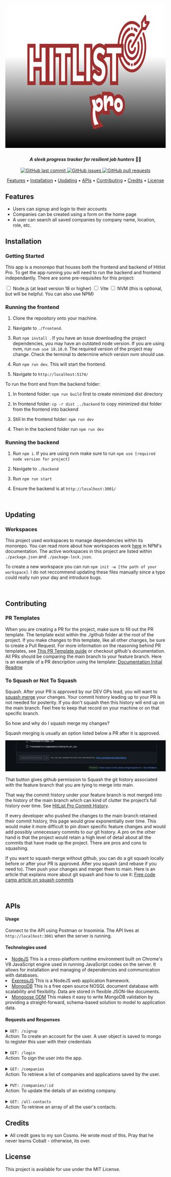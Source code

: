 <h1 align="center">
  <br>
  <a href="#"><img style="height: 450px; width: 1175px;" src="./assets/temp.png" alt="HitList Pro by ResilientLabs"></a>
</h1>

<h4 align="center"><i>A sleek progress tracker for resilient job hunters </i>🏋🏽</h4>

<p align="center">
    <a href="https://github.com/Resilient-Labs/Sprint3-HitlistCohort/commits/master">
    <img src="https://img.shields.io/github/last-commit/Resilient-Labs/Sprint3-HitlistCohort.svg?style=flat-square&logo=github&logoColor=white"
         alt="GitHub last commit">
    <a href="https://github.com/Resilient-Labs/Sprint3-HitlistCohort/issues">
    <img src="https://img.shields.io/github/issues-raw/Resilient-Labs/Sprint3-HitlistCohort.svg?style=flat-square&logo=github&logoColor=white"
         alt="GitHub issues">
    <a href="https://github.com/Resilient-Labs/Sprint3-HitlistCohort/pulls">
    <img src="https://img.shields.io/github/issues-pr-raw/Resilient-Labs/Sprint3-HitlistCohort.svg?style=flat-square&logo=github&logoColor=white"
         alt="GitHub pull requests">
</p>
      
<p align="center">
  <a href="#features">Features</a> •
  <a href="#installation">Installation</a> •
  <a href="#updating">Updating</a> •
  <a href="#APIs">APIs</a> •
  <a href="#contributing">Contributing</a> •
  <a href="#credits">Credits</a> •
  <a href="#license">License</a>
</p>


<h2 id="features">Features</h2>

* Users can signup and login to their accounts
* Companies can be created using a form on the home page 
* A user can search all saved companies by company name, location, role, etc. 

<h2 id="installation">Installation</h2>

<h3>Getting Started</h3>

This app is a monorepo that houses both the frontend and backend of Hitlist Pro. To get the app running you will need to run the backend and frontend independantly. There are some pre-requisites for this project: 

<label class="container">
  <input type="checkbox">
  Node.js (at least version 18 or higher)
  <span class="checkmark"></span>
</label>

<label class="container">
  <input type="checkbox">
  Vite
  <span class="checkmark"></span>
</label>

<label class="container">
  <input type="checkbox">
  NVM (this is optional, but will be helpful. You can also use NPM)
  <span class="checkmark"></span>
</label>

<h3> Running the frontend </h3>

1. Clone the repository onto your machine. 

2. Navigate to ``` ./frontend ```.

3. Run ```npm install ```. If you have an issue downloading the project dependencies, you may have an outdated node version.  If you are using nvm, run ``` nvm use 18.18.0 ```. The required version of the project may change. Check the terminal to determine which version nvm should use. 

4. Run ``` npm run dev ```. This will start the frontend. 

5. Navigate to ``` http://localhost:5174/ ```


To run the front end from the backend folder: 

1. In frontend folder: ```npm run build``` first to create minimized dist directory

2. In frontend folder: ```cp -r dist ../backend``` to copy minimized dist folder from the frontend into backend

3. Still In the frontend folder: ```npm run dev```

4. Then in the backend folder run ```npm run dev```


<h3> Running the backend </h3>

1. Run ```npm i```. If you are using nvm make sure to run ```npm use [required  node version for project]```

2. Navigate to ```./backend```

3. Run ```npm run start```

4. Ensure the backend is at ```http://localhost:3001/```

<br/>

<h2 id="updating">Updating</h2>

<h3>Workspaces</h3>

This project used workspaces to manage dependencies within its monorepo.  You can read more about how workspaces work <a href="https://docs.npmjs.com/cli/v7/using-npm/workspaces?v=true">here</a> in NPM's documentation. The active workspaces in this project are listed within  ```./package.json``` and ```./package-lock.json```. 

To create a new workspace you can run ```npm init -w [the path of your workspace]```. I do not reccommend updating these files manually since a typo could really ruin your day and introduce bugs. 

<br/>

<h2 id="contributing">Contributing</h2>

<h3>PR Templates</h3>

When you are creating a PR for the project, make sure to fill out the PR template. The template exist within the ./github folder at the root of the project. If you make changes to this template, like all other changes, be sure to create a Pull Request. For more information on the reasoning behind PR templates, see <a href="https://github.com/pieterherman-dev/PR-Template-Guide/blob/main/README.md">This PR Template guide</a> or checkout github's documentation. All PRs should be comparing the main branch to your feature branch. Here is an example of a PR description using the template: <a href="https://github.com/Resilient-Labs/Sprint3-HitlistCohort/pull/31">Documentation Initial Readme</a>

<h3>To Squash or Not To Squash</h3>

Squash. After your PR is approved by our DEV OPs lead, you will want to <u>squash merge</u> your changes. Your commit history leading up to your PR is not needed for posterity. If you don't squash then this history will end up on the main branch. Feel free to keep that record on your machine or on that specific branch.

So how and why do I squash merge my changes? 

Squash merging is usually an option listed below a PR after it is approved.

![Squash Merge Button](image.png)

That button gives github permission to Squash the git history associated with the feature branch that you are tying to merge into main.

That way the commit history under your feature branch is mot merged into the history of the main branch which can kind of clutter the project’s full history over time. See [HitList Pro Commit History]('https://github.com/Resilient-Labs/Sprint3-HitlistCohort/commits/main/'). 

If every developer who pushed the changes to the main branch retained their commit history, this page would grow exponentially over time. This would make it more difficult to pin down specific feature changes and would add possibly unnecessary commits to our git history. A pro on the other hand is that the project would retain a high level of detail about all the commits that have made up the project. There are pros and cons to squashing. 

If you want to squash merge without github, you can do a git squash locally before or after your PR is approved. After you squash (and rebase if you need to). Then push your changes and merger them to main.
Here is an article that explains more about git squash and how to use it: [Free code camp article on squash commits]('https://www.freecodecamp.org/news/git-squash-commits/')

<br/>

<h2 id="APIs">APIs</h2>

<h4>Usage</h4> Connect to the API using Postman or Insominia. The API lives at <code>http://localhost:3001</code> when the server is running. 

<h4>Technologies used</h4

* [NodeJS](https://nodejs.org/) This is a cross-platform runtime environment built on Chrome's V8 JavaScript engine used in running JavaScript codes on the server. It allows for installation and managing of dependencies and communication with databases.
* [ExpressJS](https://www.expresjs.org/) This is a NodeJS web application framework.
* [MongoDB](https://www.mongodb.com/) This is a free open source NOSQL document database with scalability and flexibility. Data are stored in flexible JSON-like documents.
* [Mongoose ODM](https://mongoosejs.com/) This makes it easy to write MongoDB validation by providing a straight-forward, schema-based solution to model to application data.

<h4>Requests and Responses</h4>

<details>
<summary><bold><code>GET: /signup</code> </br> Action: To create an account for the user. A user object is saved to mongo to register this user with their credentials</bold></summary>
</br>
<div style='border-radius: 8px; background-color: grey; padding:8px;'>

| Status | Response |
|--------|----------|
|        |          |
| <div style="padding: 8px; color: white; background-color: green; border-radius: 6px; width: 40px; text-align: center;"><strong>201</strong></div> | <code style="background-color: rgba(45, 45, 45, 0.69); color: #ffffff; padding: 18px 16px; border-radius: 4px; font-family: monospace; white-space: pre;">{ user, message: 'User registered successfully', token }</code>|
| <div style="padding: 8px; color: white; background-color: orange; border-radius: 6px; width: 40px; text-align: center;"><strong>400</strong></div> | <code style="background-color: rgba(45, 45, 45, 0.69); color: #ffffff; padding: 16px 16px; border-radius: 4px; font-family: monospace; white-space: pre;">{ message: 'Email already in use' }</code>|
| <div style="padding: 8px; color: white; background-color: red; border-radius: 6px; width: 40px; text-align: center;"><strong>500</strong></div> | <code style="background-color: rgba(45, 45, 45, 0.69); color: #ffffff; padding: 18px 16px; border-radius: 4px; font-family: monospace; white-space: pre;">{ message: 'Server error', error: error.message }</code>|

</div>

</details>

</br>

<details>
<summary><bold><code>GET: /login</code> </br> Action: To sign the user into the app.</bold></summary>
</br>
<div style='border-radius: 8px; background-color: grey; padding:8px;'>

| Status | Response |
|--------|----------|
|        |          |
| <div style="padding: 8px; color: white; background-color: green; border-radius: 6px; width: 40px; text-align: center;"><strong>200</strong></div> | <code style="background-color: rgba(45, 45, 45, 0.69); color: #ffffff; padding: 18px 16px; border-radius: 4px; font-family: monospace; white-space: pre;">{message: 'Login successful', token, user }</code>|
| <div style="padding: 8px; color: white; background-color: orange; border-radius: 6px; width: 40px; text-align: center;"><strong>400</strong></div> | <code style="background-color: rgba(45, 45, 45, 0.69); color: #ffffff; padding: 16px 16px; border-radius: 4px; font-family: monospace; white-space: pre;">{ message: 'Invalid email or password' }</code>|
| <div style="padding: 8px; color: white; background-color: red; border-radius: 6px; width: 40px; text-align: center;"><strong>500</strong></div> | <code style="background-color: rgba(45, 45, 45, 0.69); color: #ffffff; padding: 18px 16px; border-radius: 4px; font-family: monospace; white-space: pre;">{ message: 'Server error', error: error.message }</code>|
</details>
</div>

</br>

<details>
<summary><bold><code>GET: /companies</code> </br> Action: To retrieve a list of companies and applications saved by the user.</bold></summary>
</br>

<div style='border-radius: 8px; background-color: grey; padding:8px;'>

| Status | Response |
|--------|----------|
|        |          |
| <div style="padding: 8px; color: white; background-color: green; border-radius: 6px; width: 40px; text-align: center;"><strong>200</strong></div> | <code style="background-color: rgba(45, 45, 45, 0.69); color: #ffffff; padding: 18px 16px; border-radius: 4px; font-family: monospace; white-space: pre;">{name: String,status: String, applicationUrl: String, notes: String, pointOfContacts: [String]}</code>|
| <div style="padding: 8px; color: white; background-color: red; border-radius: 6px; width: 40px; text-align: center;"><strong>500</strong></div> | <code style="background-color: rgba(45, 45, 45, 0.69); color: #ffffff; padding: 18px 16px; border-radius: 4px; font-family: monospace; white-space: pre;">{ error: "Internal Server Error" }</code>|
</div>
</details>

</br>

<details>
<summary><bold><code>PUT: /companies/:id</code> </br> Action: To update the details of an existing company.</bold></summary>
</br>

<div style='border-radius: 8px; background-color: grey; padding:16px;'>

<span>Request Params: <code style="background-color: rgba(45, 45, 45, 0.69); color: #ffffff; padding: 16px 16px; border-radius: 4px; font-family: monospace; white-space: pre;">id: String</code></span>

| Status | Response |
|--------|----------|
|        |          |
|<div style="padding: 8px; color: white; background-color: green; border-radius: 6px; width: 40px; text-align: center;"><strong>200</strong></div> | <code style="background-color: rgba(45, 45, 45, 0.69); color: #ffffff; padding: 18px 16px; border-radius: 4px; font-family: monospace; white-space: pre;">'{companies:[{ name: String, status: String, applicationUrl: String, notes: String, pointOfContacts: [String]}]}'</code>|
| <div style="padding: 8px; color: white; background-color: red; border-radius: 6px; width: 40px; text-align: center;"><strong>500</strong></div> | <code style="background-color: rgba(45, 45, 45, 0.69); color: #ffffff; padding: 18px 16px; border-radius: 4px; font-family: monospace; white-space: pre;">{ error: "Internal Server Error"}</code>|
</details>
</div>

</br>

<details>
<summary><bold><code>GET: /all-contacts</code> </br> Action: To retrieve an array of all the user's contacts.</bold></summary>

<div style='border-radius: 8px; background-color: grey; padding:16px;'>

| Status | Response |
|--------|----------|
|        |          |
|<div style="padding: 8px; color: white; background-color: green; border-radius: 6px; width: 40px; text-align: center;"><strong>200</strong></div> | <code style="background-color: rgba(45, 45, 45, 0.69); color: #ffffff; padding: 18px 16px; border-radius: 4px; font-family: monospace; white-space: pre;">{allContacts: String[]}</code>|
| <div style="padding: 8px; color: white; background-color: red; border-radius: 6px; width: 40px; text-align: center;"><strong>500</strong></div> | <code style="background-color: rgba(45, 45, 45, 0.69); color: #ffffff; padding: 18px 16px; border-radius: 4px; font-family: monospace; white-space: pre;">{ error: "Internal Server Error"}</code>|

</div>
</details>

<h2 href="#credits">Credits</h2>

<details>
<summary><bold>All credit goes to my son Cosmo. He wrote most of this. Pray that he never learns Cobalt - otherwise, its over. </bold></summary>
<img style="height: 200px; width: 200px;" src="./assets/credits.jpg" alt="KingCosmo">
<span>Behold! The face of genius.</span>
</details>

<h2 id='#License'>License</h2>
This project is available for use under the MIT License.






